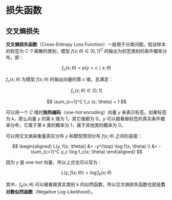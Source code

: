 # 损失函数

## 交叉熵损失

**交叉熵损失函数**（Cross-Entropy Loss Function）一般用于分类问题。假设样本的标签为 $C$ 个离散的类别，模型 $f(x; \theta) \in [0, 1]^C$ 的输出为标签类别的条件概率分布，即：

$$
f_c (x; \theta) = p(y=c \mid x; \theta)
$$

$f_c (x; \theta)$ 为模型 $f(x; \theta)$ 的输出向量的第 $c$ 维，且满足：

$$
f_c (x; \theta) \in [0,1]
$$

$$
\sum_{c=1}^C f_c (x; \theta) = 1
$$

可以用一个 $C$ 维的**独热编码**（one-hot encoding）向量 $y$ 来表示标签。如果标签为 k，那么向量 $y$ 的第 k 维为 1，其它维都为 0。$y$ 可以被看做标签的真实条件概率分布，它属于第 k 类的概率为 1，属于其他类的概率为 0。

可以用交叉熵来衡量真实分布 $y$ 和模型预测分布 $f(x; \theta)$ 之间的差距：

$$
\begin{aligned}
  L(y, f(x; \theta)) &= -y^{\top} \log f(x; \theta) \\
                     &= - \sum_{c=1}^C y_c \log f_c(x; \theta)
\end{aligned}
$$

因为 $y$ 是 one-hot 向量，所以上式也可以写为：

$$
L(y, f(x; \theta)) = \log f_k(x; \theta)
$$

其中，$f_k(x; \theta)$ 可以被看做真实类别 k 的似然函数，所以交叉熵损失函数也就是**负对数似然函数**（Negative Log-Likelihood）。
